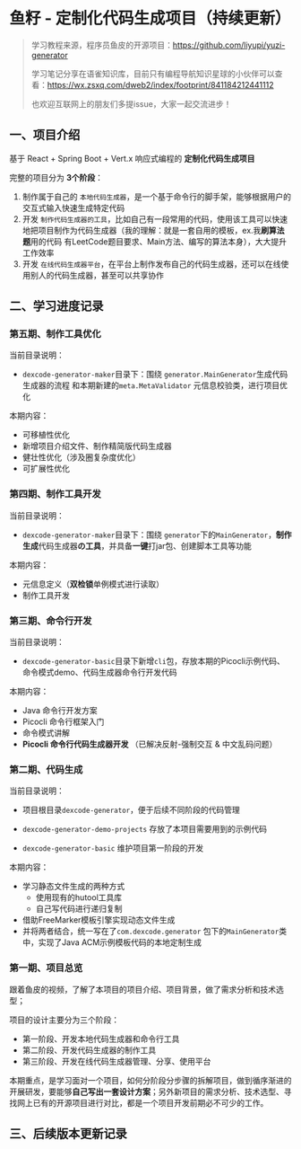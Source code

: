 # 鱼籽 - 定制化代码生成项目（持续更新）

> 学习教程来源，程序员鱼皮的开源项目：https://github.com/liyupi/yuzi-generator
>
> 学习笔记分享在语雀知识库，目前只有编程导航知识星球的小伙伴可以查看：https://wx.zsxq.com/dweb2/index/footprint/841184212441112
>
> 也欢迎互联网上的朋友们多提issue，大家一起交流进步！

## 一、项目介绍

基于 React + Spring Boot + Vert.x 响应式编程的 **定制化代码生成项目**

完整的项目分为 **3个阶段**：

1. 制作属于自己的 `本地代码生成器`，是一个基于命令行的脚手架，能够根据用户的交互式输入快速生成特定代码
2. 开发 `制作代码生成器的工具`，比如自己有一段常用的代码，使用该工具可以快速地把项目制作为代码生成器（我的理解：就是一套自用的模板，ex.我**刷算法题**用的代码 有LeetCode题目要求、Main方法、编写的算法本身），大大提升工作效率
3. 开发 `在线代码生成器平台`，在平台上制作发布自己的代码生成器，还可以在线使用别人的代码生成器，甚至可以共享协作

## 二、学习进度记录

### 第五期、制作工具优化

当前目录说明：

- `dexcode-generator-maker`目录下：围绕 `generator.MainGenerator`生成代码生成器的流程 和本期新建的`meta.MetaValidator` 元信息校验类，进行项目优化

本期内容：

- 可移植性优化
- 新增项目介绍文件、制作精简版代码生成器
- 健壮性优化（涉及圈复杂度优化）
- 可扩展性优化

### 第四期、制作工具开发

当前目录说明：

- `dexcode-generator-maker`目录下：围绕 `generator`下的`MainGenerator`，**制作生成**代码生成器**の工具**，并具备**一键**打jar包、创建脚本工具等功能

本期内容：

- 元信息定义（**双检锁**单例模式进行读取）
- 制作工具开发

### 第三期、命令行开发

当前目录说明：

- `dexcode-generator-basic`目录下新增`cli`包，存放本期的Picocli示例代码、命令模式demo、代码生成器命令行开发代码

本期内容：

- Java 命令行开发方案
- Picocli 命令行框架入门
- 命令模式讲解
- **Picocli 命令行代码生成器开发** （已解决反射-强制交互 & 中文乱码问题）

### 第二期、代码生成

当前目录说明：

- 项目根目录`dexcode-generator`，便于后续不同阶段的代码管理

- `dexcode-generator-demo-projects` 存放了本项目需要用到的示例代码

- `dexcode-generator-basic` 维护项目第一阶段的开发

本期内容：

- 学习静态文件生成的两种方式
  - 使用现有的hutool工具库
  - 自己写代码进行递归复制
- 借助FreeMarker模板引擎实现动态文件生成
- 并将两者结合，统一写在了`com.dexcode.generator` 包下的`MainGenerator`类中，实现了Java ACM示例模板代码的本地定制生成

### 第一期、项目总览

跟着鱼皮的视频，了解了本项目的项目介绍、项目背景，做了需求分析和技术选型；

项目的设计主要分为三个阶段：

- 第一阶段、开发本地代码生成器和命令行工具
- 第二阶段、开发代码生成器的制作工具
- 第三阶段、开发在线代码生成器管理、分享、使用平台

本期重点，是学习面对一个项目，如何分阶段分步骤的拆解项目，做到循序渐进的开展研发，要能够**自己写出一套设计方案**；另外新项目的需求分析、技术选型、寻找网上已有的开源项目进行对比，都是一个项目开发前期必不可少的工作。



## 三、后续版本更新记录